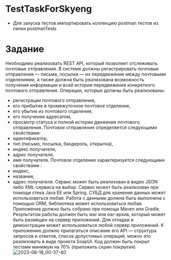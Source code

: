 # TestTaskForSkyeng
* Для запуска тестов импортировать коллекцию postman тестов из папки postmanTests
# Задание

Необходимо реализовать REST API, который позволяет отслеживать почтовые отправления.
В системе должны регистрировать почтовые отправления — письма, посылки — их передвижение между почтовыми отделениями, а также должна быть реализована возможность получения информации и всей истории передвижения конкретного почтового отправления.
Операции, которые должны быть реализованы:
* регистрации почтового отправления,
* его прибытие в промежуточное почтовое отделение,
* его убытие из почтового отделения,
* его получение адресатом,
* просмотр статуса и полной истории движения почтового отправления.
  Почтовое отправление определяется следующими свойствами:
* идентификатор,
* тип (письмо, посылка, бандероль, открытка),
* индекс получателя,
* адрес получателя,
* имя получателя.
  Почтовое отделение характеризуется следующими свойствами :
* индекс,
* название,
* адрес получателя.
  Сервис может быть реализован в видео JSON либо XML-сервиса на выбор. Сервис может быть реализован при помощи стека Java EE или Spring.
  СУБД для хранения данных может использоваться любая.
  Работа с данными должна быть выполнена с помощью ORM, библиотека может использоваться любая.
  Приложение должно быть собрано при помощи Maven или Gradle.
  Результатом работы должен быть war или ear-архив, который может быть размещен на сервер приложений. Для отладки и демонстрации может использоваться любой сервер приложений.
  К приложению должно прилагаться описание его API — структура запросов и ответов, список допустимых операций, можно это реализовать в виде проекта SoapUI.
  Код должен быть покрыт тестами минимум на 70% (приложить скрин покрытия)
![2023-08-18_00-37-40](https://github.com/Toniktes/TestTaskForSkyeng/assets/78084673/81c8d16b-bc93-497c-814a-4eb825d4c5b0)
